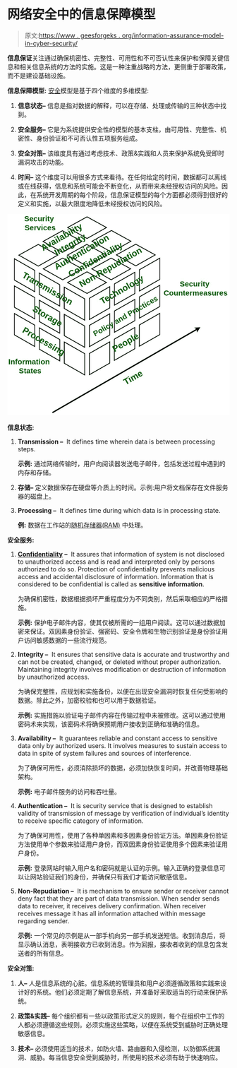 # 网络安全中的信息保障模型

> 原文:[https://www . geesforgeks . org/information-assurance-model-in-cyber-security/](https://www.geeksforgeeks.org/information-assurance-model-in-cyber-security/)

**信息保证**关注通过确保机密性、完整性、可用性和不可否认性来保护和保障关键信息和相关信息系统的方法的实施。这是一种注重战略的方法，更侧重于部署政策，而不是建设基础设施。

**信息保障模型:**
[安全](https://www.geeksforgeeks.org/what-is-information-security/)模型是基于四个维度的多维模型:

1.  **信息状态–**
    信息是指对数据的解释，可以在存储、处理或传输的三种状态中找到。

2.  **安全服务–**
    它是为系统提供安全性的模型的基本支柱，由可用性、完整性、机密性、身份验证和不可否认性五项服务组成。

3.  **安全对策–**
    该维度具有通过考虑技术、政策&实践和人员来保护系统免受即时漏洞攻击的功能。

4.  **时间–**
    这个维度可以用很多方式来看待。在任何给定的时间，数据都可以离线或在线获得，信息和系统可能会不断变化，从而带来未经授权访问的风险。因此，在系统开发周期的每个阶段，信息保证模型的每个方面都必须得到很好的定义和实施，以最大限度地降低未经授权访问的风险。

![](img/d83d103180e49dc37e7915d285a96614.png)

**信息状态:**

1.  **Transmission –** 
    It defines time wherein data is between processing steps. 

    **示例:**
    通过网络传输时，用户向阅读器发送电子邮件，包括发送过程中遇到的内存和存储。

2.  **存储–**
    定义数据保存在硬盘等介质上的时间。示例:用户将文档保存在文件服务器的磁盘上。

3.  **Processing –** 
    It defines time during which data is in processing state. 

    **例:**
    数据在工作站的[随机存储器(RAM)](https://www.geeksforgeeks.org/different-types-ram-random-access-memory/) 中处理。

**安全服务:**

1.  [**Confidentiality**](https://www.geeksforgeeks.org/pgp-authentication-and-confidentiality/) **–** 
    It assures that information of system is not disclosed to unauthorized access and is read and interpreted only by persons authorized to do so. Protection of confidentiality prevents malicious access and accidental disclosure of information. Information that is considered to be confidential is called as **sensitive information**. 

    为确保机密性，数据根据损坏严重程度分为不同类别，然后采取相应的严格措施。

    **示例:**
    保护电子邮件内容，使其仅被所需的一组用户阅读。这可以通过数据加密来保证。双因素身份验证、强密码、安全令牌和生物识别验证是身份验证用户访问敏感数据的一些流行规范。

2.  **Integrity –** 
    It ensures that sensitive data is accurate and trustworthy and can not be created, changed, or deleted without proper authorization. Maintaining integrity involves modification or destruction of information by unauthorized access. 

    为确保完整性，应规划和实施备份，以便在出现安全漏洞时恢复任何受影响的数据。除此之外，加密校验和也可以用于数据验证。

    **示例:**
    实施措施以验证电子邮件内容在传输过程中未被修改。这可以通过使用密码术来实现，该密码术将确保预期用户接收到正确和准确的信息。

3.  **Availability –** 
    It guarantees reliable and constant access to sensitive data only by authorized users. It involves measures to sustain access to data in spite of system failures and sources of interference. 

    为了确保可用性，必须消除损坏的数据，必须加快恢复时间，并改善物理基础架构。

    **示例:**
    电子邮件服务的访问和吞吐量。

4.  **Authentication –** 
    It is security service that is designed to establish validity of transmission of message by verification of individual’s identity to receive specific category of information. 

    为了确保可用性，使用了各种单因素和多因素身份验证方法。单因素身份验证方法使用单个参数来验证用户身份，而双因素身份验证使用多个因素来验证用户身份。

    **示例:**
    登录网站时输入用户名和密码就是认证的示例。输入正确的登录信息可以让网站验证我们的身份，并确保只有我们才能访问敏感信息。

5.  **Non-Repudiation –** 
    It is mechanism to ensure sender or receiver cannot deny fact that they are part of data transmission. When sender sends data to receiver, it receives delivery confirmation. When receiver receives message it has all information attached within message regarding sender. 

    **示例:**
    一个常见的示例是从一部手机向另一部手机发送短信。收到消息后，将显示确认消息，表明接收方已收到消息。作为回报，接收者收到的信息包含发送者的所有信息。

**安全对策:**

1.  **人–**
    人是信息系统的心脏。信息系统的管理员和用户必须遵循政策和实践来设计好的系统。他们必须定期了解信息系统，并准备好采取适当的行动来保护系统。

2.  **政策&实践–**
    每个组织都有一些以政策形式定义的规则，每个在组织中工作的人都必须遵循这些规则。必须实施这些策略，以便在系统受到威胁时正确处理敏感信息。

3.  **技术–**
    必须使用适当的技术，如防火墙、路由器和入侵检测，以防御系统漏洞、威胁。每当信息安全受到威胁时，所使用的技术必须有助于快速响应。